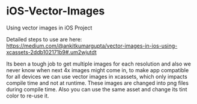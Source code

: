 # iOS-Vector-Images
Using vector images in iOS Project

Detailed steps to use are here:
https://medium.com/@ankitkumargupta/vector-images-in-ios-using-xcassets-2ddb102171b9#.um2wjutdt


Its been a tough job to get multiple images for each resolution and also we never know when next 4x images might come in, to make app compatible for all devices we can use vector images in xcassets, which only impacts compile time and not at runtime. These images are changed into png files during compile time. Also you can use the same asset and change its tint color to re-use it. 
